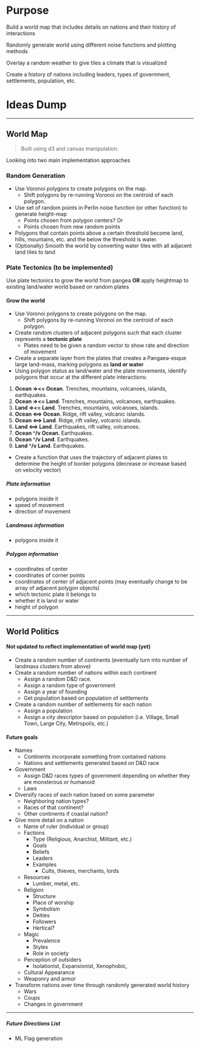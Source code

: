 # Purpose
Build a world map that includes details on nations and their history of interactions

Randomly generate world using different noise functions and plotting methods

Overlay a random weather to give tiles a climate that is visualized

Create a history of nations including leaders, types of government, settlements, population, etc.


# Ideas Dump
----
## World Map
> Built using d3 and canvas manipulation.

Looking into two main implementation approaches

### Random Generation
- Use Voronoi polygons to create polygons on the map.
	- Shift polygons by re-running Voronoi on the centroid of each polygon. 
- Use set of random points in Perlin noise function (or other function) to generate height-map
	- Points chosen from polygon centers? Or
	- Points chosen from new random points
- Polygons that contain points above a certain threshold become land, hills, mountains, etc. and the below the threshold is water.
- (Optionally) Smooth the world by converting water tiles with all adjacent land tiles to land

### Plate Tectonics (to be implemented)
Use plate tectonics to grow the world from pangea **OR** apply heightmap to existing land/water world based on random plates

#### Grow the world

- Use Voronoi polygons to create polygons on the map.
	- Shift polygons by re-running Voronoi on the centroid of each polygon. 
- Create random clusters of adjacent polygons such that each cluster represents a **tectonic plate**
	- Plates need to be given a random vector to show rate and direction of movement
- Create a separate layer from the plates that creates a Pangaea-esque large land-mass, marking polygons as **land or water**
- Using polygon status as land/water and the plate movements, identify polygons that occur at the different plate interactions:
 1. **Ocean =><= Ocean**. Trenches, mountains, volcanoes, islands, earthquakes.
 2. **Ocean =><= Land**. Trenches, mountains, volcanoes, earthquakes.
 3. **Land =><= Land**. Trenches, mountains, volcanoes, islands.
 4. **Ocean <==> Ocean**. Ridge, rift valley, volcanic islands.
 5. **Ocean <==> Land**. Ridge, rift valley, volcanic islands.
 6. **Land <==> Land**. Earthquakes, rift valley, volcanoes.
 7. **Ocean ^/v Ocean**. Earthquakes.
 8. **Ocean ^/v Land**. Earthquakes.
 9. **Land ^/v Land**. Earthquakes.
- Create a function that uses the trajectory of adjacent plates to determine the height of border polygons (decrease or increase based on velocity vector)

##### Plate information
- polygons inside it
- speed of movement
- direction of movement

##### Landmass information
- polygons inside it

##### Polygon information
- coordinates of center
- coordinates of corner points
- coordinates of center of adjacent points (may eventually change to be array of adjacent polygon objects)
- which tectonic plate it belongs to
- whether it is land or water
- height of polygon

----
## World Politics

#### Not updated to reflect implementation of world map (yet)

- Create a random number of continents (eventually turn into number of landmass clusters from above)
- Create a random number of nations within each continent 
	- Assign a random D&D race.
	- Assign a random type of government
	- Assign a year of founding
	- Get population based on population of settlements
- Create a random number of settlements for each nation
	- Assign a population
	- Assign a city descriptor based on population (i.e. Village, Small Town, Large City, Metropolis, etc.)

#### Future goals
- Names
	- Continents incorporate something from contained nations
	- Nations and settlements generated based on D&D race
- Government
	- Assign D&D races types of government depending on whether they are monsterous or humanoid
	- Laws
- Diversify races of each nation based on some parameter
	- Neighboring nation types?
	- Races of that continent? 
	- Other continents if coastal nation?
- Give more detail on a nation
	- Name of ruler (individual or group)
	- Factions
		- Type (Religious, Anarchist, Militant, etc.)
		- Goals
		- Beliefs
		- Leaders
		- Examples
			- Cults, thieves, merchants, lords
	- Resources
		- Lumber, metal, etc.
	- Religion
		- Structure
		- Place of worship
		- Symbolism
		- Deities
		- Followers
		- Hertical?
	- Magic
		- Prevalence
		- Styles
		- Role in society
	- Perception of outsiders
		- Isolationist, Expansionist, Xenophobic, 
	- Cultural Appearance
	- Weaponry and armor
- Transform nations over time through randomly generated world history
	- Wars
	- Coups
	- Changes in government


-----
##### Future Directions List
- ML Flag generation
